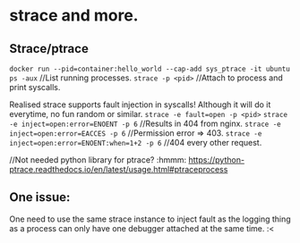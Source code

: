 # strace and more.

## Strace/ptrace
`docker run --pid=container:hello_world --cap-add sys_ptrace -it ubuntu`
`ps -aux` //List running processes.
`strace -p <pid>` //Attach to process and print syscalls.

Realised strace supports fault injection in syscalls! Although it will do it everytime, no fun random or similar.
`strace -e fault=open -p <pid>`
`strace -e inject=open:error=ENOENT -p 6` //Results in 404 from nginx.
`strace -e inject=open:error=EACCES -p 6` //Permission error => 403.
`strace -e inject=open:error=ENOENT:when=1+2 -p 6` //404 every other request.

//Not needed
python library for ptrace? :hmmm:
https://python-ptrace.readthedocs.io/en/latest/usage.html#ptraceprocess

## One issue:
One need to use the same strace instance to inject fault as the logging thing as a process can only have one debugger attached at the same time. :<
